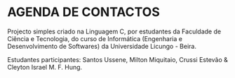 # AGENDA DE CONTACTOS

Projecto simples criado na Linguagem C, por estudantes da Faculdade de Ciência e Tecnologia, do curso de Informática (Engenharia e Desenvolvimento de Softwares) da Universidade Licungo - Beira.

Estudantes participantes: Santos Ussene, Milton Miquitaio, Crussi Estevão &amp; Cleyton Israel M. F. Hung.
